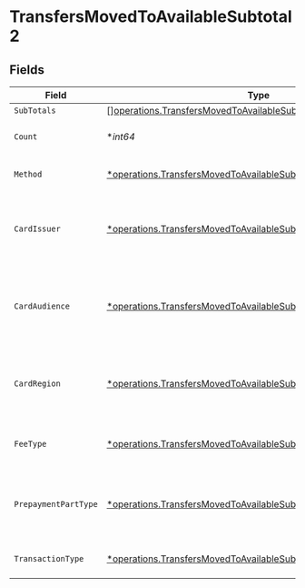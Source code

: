# TransfersMovedToAvailableSubtotal2


## Fields

| Field                                                                                                                                               | Type                                                                                                                                                | Required                                                                                                                                            | Description                                                                                                                                         | Example                                                                                                                                             |
| --------------------------------------------------------------------------------------------------------------------------------------------------- | --------------------------------------------------------------------------------------------------------------------------------------------------- | --------------------------------------------------------------------------------------------------------------------------------------------------- | --------------------------------------------------------------------------------------------------------------------------------------------------- | --------------------------------------------------------------------------------------------------------------------------------------------------- |
| `SubTotals`                                                                                                                                         | [][operations.TransfersMovedToAvailableSubTotal1](../../models/operations/transfersmovedtoavailablesubtotal1.md)                                    | :heavy_minus_sign:                                                                                                                                  | N/A                                                                                                                                                 |                                                                                                                                                     |
| `Count`                                                                                                                                             | **int64*                                                                                                                                            | :heavy_minus_sign:                                                                                                                                  | Number of transactions of this type                                                                                                                 | 50                                                                                                                                                  |
| `Method`                                                                                                                                            | [*operations.TransfersMovedToAvailableSubtotalMethod2](../../models/operations/transfersmovedtoavailablesubtotalmethod2.md)                         | :heavy_minus_sign:                                                                                                                                  | Payment type of the transactions                                                                                                                    | creditcard                                                                                                                                          |
| `CardIssuer`                                                                                                                                        | [*operations.TransfersMovedToAvailableSubtotalCardIssuer2](../../models/operations/transfersmovedtoavailablesubtotalcardissuer2.md)                 | :heavy_minus_sign:                                                                                                                                  | In case of payments transactions with card, the card issuer will be available                                                                       | amex                                                                                                                                                |
| `CardAudience`                                                                                                                                      | [*operations.TransfersMovedToAvailableSubtotalCardAudience2](../../models/operations/transfersmovedtoavailablesubtotalcardaudience2.md)             | :heavy_minus_sign:                                                                                                                                  | In case of payments trnsactions with card, the card audience will be available.                                                                     | other                                                                                                                                               |
| `CardRegion`                                                                                                                                        | [*operations.TransfersMovedToAvailableSubtotalCardRegion2](../../models/operations/transfersmovedtoavailablesubtotalcardregion2.md)                 | :heavy_minus_sign:                                                                                                                                  | In case of payments transactions with card, the card region will be available.                                                                      | domestic                                                                                                                                            |
| `FeeType`                                                                                                                                           | [*operations.TransfersMovedToAvailableSubtotalFeeType2](../../models/operations/transfersmovedtoavailablesubtotalfeetype2.md)                       | :heavy_minus_sign:                                                                                                                                  | Present when the transaction represents a fee.                                                                                                      | payment-fee                                                                                                                                         |
| `PrepaymentPartType`                                                                                                                                | [*operations.TransfersMovedToAvailableSubtotalPrepaymentPartType2](../../models/operations/transfersmovedtoavailablesubtotalprepaymentparttype2.md) | :heavy_minus_sign:                                                                                                                                  | Prepayment part: fee itself, reimbursement, discount, VAT or rounding compensation.                                                                 | fee                                                                                                                                                 |
| `TransactionType`                                                                                                                                   | [*operations.TransfersMovedToAvailableSubtotalTransactionType2](../../models/operations/transfersmovedtoavailablesubtotaltransactiontype2.md)       | :heavy_minus_sign:                                                                                                                                  | Represents the transaction type                                                                                                                     | payment                                                                                                                                             |